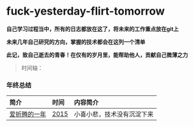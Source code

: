 # fuck-yesterday-flirt-tomorrow
**自己学习过程当中，所有的日志都放在这了，将未来的工作重点放在git上**  

**未来几年自己研究的方向，掌握的技术都会在这列一个清单**  

**此记，致自己逝去的青春！在仅有的岁月里，能帮助他人，贡献自己微薄之力**  

> 时间轴：  


### 年终总结  
  
简介 | 时间 | 内容简介
:------------- | :------------- | :-------------
[爱折腾的一年](../master/2015/zhangdan.md) | [2015]() | 小喜小悲，技术没有沉淀下来

